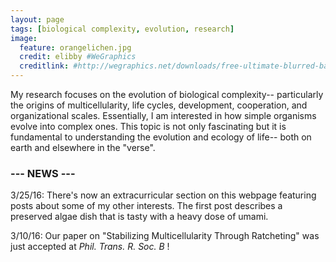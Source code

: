 ```yaml
---
layout: page
tags: [biological complexity, evolution, research]
image:
  feature: orangelichen.jpg
  credit: elibby #WeGraphics
  creditlink: #http://wegraphics.net/downloads/free-ultimate-blurred-background-pack/
---
```


My research focuses on the evolution of biological complexity-- particularly the origins of multicellularity, life cycles, development, cooperation, and organizational scales. Essentially, I am interested in how simple organisms evolve into complex ones. This topic is not only fascinating but it is fundamental to understanding the evolution and ecology of life-- both on earth and elsewhere in the "verse". 

### --- NEWS ---
3/25/16: There's now an extracurricular section on this webpage featuring posts about some of my other interests. The first post describes a preserved algae dish that is tasty with a heavy dose of umami.


3/10/16: Our paper on "Stabilizing Multicellularity Through Ratcheting" was just accepted at <I> Phil. Trans. R. Soc. B </I>!